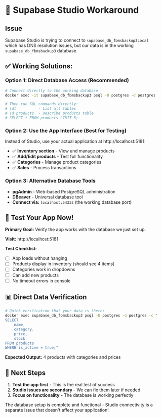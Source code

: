# 🔧 Supabase Studio Workaround

## Issue
Supabase Studio is trying to connect to `supabase_db_fbmsbackup3Local` which has DNS resolution issues, but our data is in the working `supabase_db_fbmsbackup3` database.

## ✅ Working Solutions:

### Option 1: Direct Database Access (Recommended)
```bash
# Connect directly to the working database
docker exec -it supabase_db_fbmsbackup3 psql -U postgres -d postgres

# Then run SQL commands directly:
# \dt          - List all tables
# \d products  - Describe products table
# SELECT * FROM products LIMIT 5;
```

### Option 2: Use the App Interface (Best for Testing)
Instead of Studio, use your actual application at http://localhost:5181:
- ✅ **Inventory section** - View and manage products
- ✅ **Add/Edit products** - Test full functionality  
- ✅ **Categories** - Manage product categories
- ✅ **Sales** - Process transactions

### Option 3: Alternative Database Tools
- **pgAdmin** - Web-based PostgreSQL administration
- **DBeaver** - Universal database tool
- **Connect via:** `localhost:54332` (the working database port)

## 🧪 Test Your App Now!

**Primary Goal:** Verify the app works with the database we just set up.

**Visit:** http://localhost:5181

**Test Checklist:**
- [ ] App loads without hanging
- [ ] Products display in inventory (should see 4 items)
- [ ] Categories work in dropdowns  
- [ ] Can add new products
- [ ] No timeout errors in console

## 📊 Direct Data Verification
```bash
# Quick verification that your data is there:
docker exec supabase_db_fbmsbackup3 psql -U postgres -d postgres -c "
SELECT 
    name, 
    category, 
    price, 
    stock 
FROM products 
WHERE is_active = true;"
```

**Expected Output:** 4 products with categories and prices

## 🎯 Next Steps
1. **Test the app first** - This is the real test of success
2. **Studio issues are secondary** - We can fix them later if needed
3. **Focus on functionality** - The database is working perfectly

The database setup is complete and functional - Studio connectivity is a separate issue that doesn't affect your application!